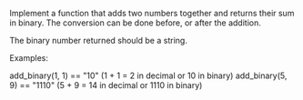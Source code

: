 Implement a function that adds two numbers together and returns their sum in binary. The conversion can be done before, or after the addition.

The binary number returned should be a string.

Examples:

add_binary(1, 1) == "10" (1 + 1 = 2 in decimal or 10 in binary)
add_binary(5, 9) == "1110" (5 + 9 = 14 in decimal or 1110 in binary)